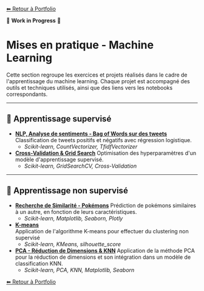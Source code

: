 [⬅ Retour à Portfolio](../../../README.md)

🚧 **Work in Progress** 🚧

# Mises en pratique - Machine Learning

Cette section regroupe les exercices et projets réalisés dans le cadre de l'apprentissage du machine learning. Chaque projet est accompagné des outils et techniques utilisés, ainsi que des liens vers les notebooks correspondants.

---

## 🧠 Apprentissage supervisé

- [**NLP, Analyse de sentiments - Bag of Words sur des tweets**](./NLP_bag_of_words_tfidf.ipynb)  
  Classification de tweets positifs et négatifs avec régression logistique.
   - *Scikit-learn, CountVectorizer, TfidfVectorizer*
- [**Cross-Validation & Grid Search**](./cross_validation_grid_search.ipynb)
  Optimisation des hyperparamètres d'un modèle d'apprentissage supervisé.  
   - *Scikit-learn, GridSearchCV, Cross-Validation*

---

## 🤖 Apprentissage non supervisé

- [**Recherche de Similarité - Pokémons**](./similarites_pokemon.ipynb)
  Prédiction de pokémons similaires à un autre, en fonction de leurs caractéristiques.
    - *Scikit-learn, Matplotlib, Seaborn, Plotly*
- [**K-means**](./k_means.ipynb)  
  Application de l'algorithme K-means pour effectuer du clustering non supervisé 
    - *Scikit-learn, KMeans, silhouette_score*
- [**PCA - Réduction de Dimensions & KNN**](./PCA_Reduction_dimensions.ipynb)
  Application de la méthode PCA pour la réduction de dimensions et son intégration dans un modèle de classification KNN.
    - *Scikit-learn, PCA, KNN, Matplotlib, Seaborn*

  
[⬅ Retour à Portfolio](../../../README.md)

